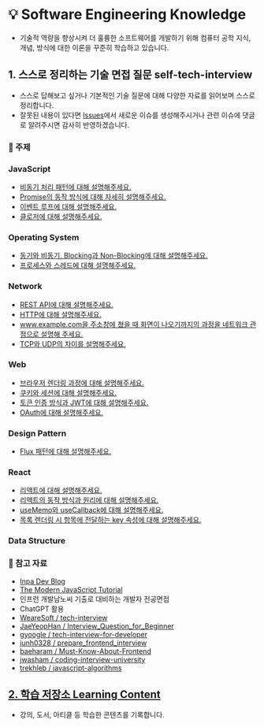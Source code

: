 # 💡 Software Engineering Knowledge
- 기술적 역량을 향상시켜 더 훌륭한 소프트웨어를 개발하기 위해 컴퓨터 공학 지식, 개념, 방식에 대한 이론을 꾸준히 학습하고 있습니다.

## 1. 스스로 정리하는 기술 면접 질문 self-tech-interview
- 스스로 답해보고 싶거나 기본적인 기술 질문에 대해 다양한 자료를 읽어보며 스스로 정리합니다.
- 잘못된 내용이 있다면 [Issues](https://github.com/youzysu/self-tech-interview/issues)에서 새로운 이슈를 생성해주시거나 관련 이슈에 댓글로 알려주시면 감사히 반영하겠습니다.

### 📌 주제

### JavaScript
- [비동기 처리 패턴에 대해 설명해주세요.](/JavaScript/%EB%B9%84%EB%8F%99%EA%B8%B0%20%EC%B2%98%EB%A6%AC%20%ED%8C%A8%ED%84%B4%EC%97%90%20%EB%8C%80%ED%95%B4%20%EC%84%A4%EB%AA%85%ED%95%B4%EC%A3%BC%EC%84%B8%EC%9A%94..md)
- [Promise의 동작 방식에 대해 자세히 설명해주세요.](/JavaScript/Promise%EC%9D%98%20%EB%8F%99%EC%9E%91%20%EB%B0%A9%EC%8B%9D%EC%97%90%20%EB%8C%80%ED%95%B4%20%EC%9E%90%EC%84%B8%ED%9E%88%20%EC%84%A4%EB%AA%85%ED%95%B4%EC%A3%BC%EC%84%B8%EC%9A%94..md)
- [이벤트 루프에 대해 설명해주세요.](/JavaScript/%EC%9D%B4%EB%B2%A4%ED%8A%B8%20%EB%A3%A8%ED%94%84%EC%97%90%20%EB%8C%80%ED%95%B4%20%EC%84%A4%EB%AA%85%ED%95%B4%EC%A3%BC%EC%84%B8%EC%9A%94..md)
- [클로저에 대해 설명해주세요.](/JavaScript/%ED%81%B4%EB%A1%9C%EC%A0%80%EC%97%90%20%EB%8C%80%ED%95%B4%20%EC%84%A4%EB%AA%85%ED%95%B4%EC%A3%BC%EC%84%B8%EC%9A%94..md)
### Operating System
- [동기와 비동기, Blocking과 Non-Blocking에 대해 설명해주세요.](/Operating-System/%EB%8F%99%EA%B8%B0%EC%99%80%20%EB%B9%84%EB%8F%99%EA%B8%B0%2C%20Blocking%EA%B3%BC%20Non-Blocking%EC%97%90%20%EB%8C%80%ED%95%B4%20%EC%84%A4%EB%AA%85%ED%95%B4%EC%A3%BC%EC%84%B8%EC%9A%94..md)
- [프로세스와 스레드에 대해 설명해주세요.](/Operating-System/%ED%94%84%EB%A1%9C%EC%84%B8%EC%8A%A4%EC%99%80%20%EC%8A%A4%EB%A0%88%EB%93%9C%EC%97%90%20%EB%8C%80%ED%95%B4%20%EC%84%A4%EB%AA%85%ED%95%B4%EC%A3%BC%EC%84%B8%EC%9A%94..md)
### Network
- [REST API에 대해 설명해주세요.](/Network/REST%20API%EC%97%90%20%EB%8C%80%ED%95%B4%20%EC%84%A4%EB%AA%85%ED%95%B4%EC%A3%BC%EC%84%B8%EC%9A%94..md)
- [HTTP에 대해 설명해주세요.](/Network/HTTP%EC%97%90%20%EB%8C%80%ED%95%B4%20%EC%84%A4%EB%AA%85%ED%95%B4%EC%A3%BC%EC%84%B8%EC%9A%94..md)
- [www.example.com을 주소창에 쳤을 때 화면이 나오기까지의 과정을 네트워크 관점으로 설명해 주세요.](/Network/%EB%B8%8C%EB%9D%BC%EC%9A%B0%EC%A0%80%20%EC%A3%BC%EC%86%8C%EC%B0%BD%EC%97%90%20www.example.com%EC%9D%84%20%EC%9E%85%EB%A0%A5%ED%96%88%EC%9D%84%20%EB%95%8C%20%ED%99%94%EB%A9%B4%EC%9D%B4%20%EB%82%98%EC%98%A4%EA%B8%B0%EA%B9%8C%EC%A7%80%EC%9D%98%20%EA%B3%BC%EC%A0%95%EC%9D%84%20%EB%84%A4%ED%8A%B8%EC%9B%8C%ED%81%AC%20%EA%B4%80%EC%A0%90%EC%9C%BC%EB%A1%9C%20%EC%84%A4%EB%AA%85%ED%95%B4%EC%A3%BC%EC%84%B8%EC%9A%94..md)
- [TCP와 UDP의 차이를 설명해주세요.](/Network/TCP%EC%99%80%20UDP%EC%9D%98%20%EC%B0%A8%EC%9D%B4%EB%A5%BC%20%EC%84%A4%EB%AA%85%ED%95%B4%EC%A3%BC%EC%84%B8%EC%9A%94..md)
### Web
- [브라우저 렌더링 과정에 대해 설명해주세요.](/Web/%EB%B8%8C%EB%9D%BC%EC%9A%B0%EC%A0%80%20%EB%A0%8C%EB%8D%94%EB%A7%81%20%EA%B3%BC%EC%A0%95%EC%97%90%20%EB%8C%80%ED%95%B4%20%EC%84%A4%EB%AA%85%ED%95%B4%EC%A3%BC%EC%84%B8%EC%9A%94..md)
- [쿠키와 세션에 대해 설명해주세요.](/Web/%EC%BF%A0%ED%82%A4%EC%99%80%20%EC%84%B8%EC%85%98%EC%97%90%20%EB%8C%80%ED%95%B4%20%EC%84%A4%EB%AA%85%ED%95%B4%EC%A3%BC%EC%84%B8%EC%9A%94..md)
- [토큰 인증 방식과 JWT에 대해 설명해주세요.](/Web/%ED%86%A0%ED%81%B0%20%EC%9D%B8%EC%A6%9D%20%EB%B0%A9%EC%8B%9D%EA%B3%BC%20JWT%EC%97%90%20%EB%8C%80%ED%95%B4%20%EC%84%A4%EB%AA%85%ED%95%B4%EC%A3%BC%EC%84%B8%EC%9A%94..md)
- [OAuth에 대해 설명해주세요.](/Web/OAuth%EC%97%90%20%EB%8C%80%ED%95%B4%20%EC%84%A4%EB%AA%85%ED%95%B4%EC%A3%BC%EC%84%B8%EC%9A%94..md)
### Design Pattern
- [Flux 패턴에 대해 설명해주세요.](/Design%20Pattern/Flux%20%ED%8C%A8%ED%84%B4%EC%97%90%20%EB%8C%80%ED%95%B4%20%EC%84%A4%EB%AA%85%ED%95%B4%EC%A3%BC%EC%84%B8%EC%9A%94..md)
### React
- [리액트에 대해 설명해주세요.](/React/%EB%A6%AC%EC%95%A1%ED%8A%B8%EC%97%90%20%EB%8C%80%ED%95%B4%20%EC%84%A4%EB%AA%85%ED%95%B4%EC%A3%BC%EC%84%B8%EC%9A%94..md)
- [리액트의 동작 방식과 원리에 대해 설명해주세요.](/React/%EB%A6%AC%EC%95%A1%ED%8A%B8%EC%9D%98%20%EB%8F%99%EC%9E%91%20%EB%B0%A9%EC%8B%9D%EA%B3%BC%20%EC%9B%90%EB%A6%AC%EC%97%90%20%EB%8C%80%ED%95%B4%20%EC%84%A4%EB%AA%85%ED%95%B4%EC%A3%BC%EC%84%B8%EC%9A%94..md)
- [useMemo와 useCallback에 대해 설명해주세요.](/React/useMemo%EC%99%80%20useCallback%EC%97%90%20%EB%8C%80%ED%95%B4%20%EC%84%A4%EB%AA%85%ED%95%B4%EC%A3%BC%EC%84%B8%EC%9A%94..md)
- [목록 렌더링 시 항목에 전달하는 key 속성에 대해 설명해주세요.](/React/%EB%AA%A9%EB%A1%9D%20%EB%A0%8C%EB%8D%94%EB%A7%81%20%EC%8B%9C%20%ED%95%AD%EB%AA%A9%EC%97%90%20%EC%A0%84%EB%8B%AC%ED%95%98%EB%8A%94%20key%20%EC%86%8D%EC%84%B1%EC%97%90%20%EB%8C%80%ED%95%B4%20%EC%84%A4%EB%AA%85%ED%95%B4%EC%A3%BC%EC%84%B8%EC%9A%94..md)
### Data Structure


### 📌 참고 자료
- [Inpa Dev Blog](https://inpa.tistory.com/)
- [The Modern JavaScript Tutorial](https://javascript.info/)
- 인프런 개발남노씨 기출로 대비하는 개발자 전공면접
- ChatGPT 활용
- [WeareSoft / tech-interview](https://github.com/WeareSoft/tech-interview)
- [JaeYeopHan / Interview_Question_for_Beginner](https://github.com/JaeYeopHan/Interview_Question_for_Beginner)
- [gyoogle / tech-interview-for-developer](https://github.com/gyoogle/tech-interview-for-developer)
- [junh0328 / prepare_frontend_interview](https://github.com/junh0328/prepare_frontend_interview)
- [baeharam / Must-Know-About-Frontend](https://github.com/baeharam/Must-Know-About-Frontend)
- [jwasham / coding-interview-university](https://github.com/jwasham/coding-interview-university)
- [trekhleb / javascript-algorithms](https://github.com/trekhleb/javascript-algorithms)

## [2. 학습 저장소 Learning Content](/Learning%20Content)
- 강의, 도서, 아티클 등 학습한 콘텐츠를 기록합니다.